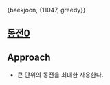 {baekjoon, {11047, greedy}}

## [동전0](acmicpc.net/problem/11047)

## Approach

* 큰 단위의 동전을 최대한 사용한다. 
